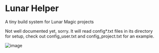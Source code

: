 # Lunar Helper
 A tiny build system for Lunar Magic projects

 Not well documented yet, sorry. 
 It will read config*.txt files in its directory for setup, check out config_user.txt and config_project.txt for an example.
 
![image](https://user-images.githubusercontent.com/669642/115124027-deec8f80-9f74-11eb-9c3d-7972e69ab7d2.png)
